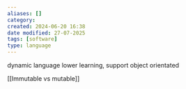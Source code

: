 ```yaml
---
aliases: []
category:
created: 2024-06-20 16:38
date modified: 27-07-2025
tags: [software]
type: language
---
```

dynamic language
lower learning, support
object orientated

[[Immutable vs mutable]]


